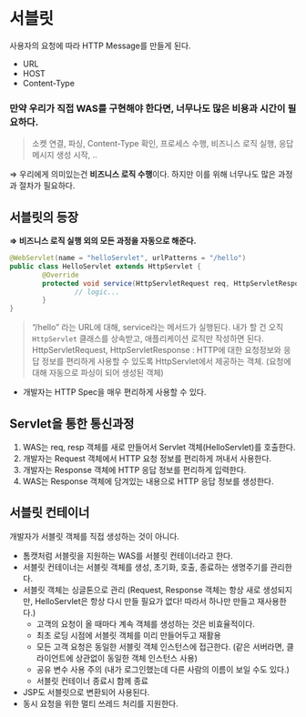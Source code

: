 # 서블릿

사용자의 요청에 따라 HTTP Message를 만들게 된다.

- URL
- HOST
- Content-Type

### 만약 우리가 직접 WAS를 구현해야 한다면, 너무나도 많은 비용과 시간이 필요하다.

> 소켓 연결, 파싱, Content-Type 확인, 프로세스 수행, 비즈니스 로직 실행, 응답 메시지 생성 시작, ..
> 

⇒ 우리에게 의미있는건 **비즈니스 로직 수행**이다. 하지만 이를 위해 너무나도 많은 과정과 절차가 필요하다.

## 서블릿의 등장

**⇒ 비즈니스 로직 실행 외의 모든 과정을 자동으로 해준다.**

```java
@WebServlet(name = "helloServlet", urlPatterns = "/hello")
public class HelloServlet extends HttpServlet {
		@Override
		protected void service(HttpServletRequest req, HttpServletResponse resp) {
				// logic...
		}
}
```

> “/hello” 라는 URL에 대해, service라는 메서드가 실행된다. 내가 할 건 오직 `HttpServlet` 클래스를 상속받고, 애플리케이션 로직만 작성하면 된다.
HttpServletRequest, HttpServletResponse : HTTP에 대한 요청정보와 응답 정보를 편리하게 사용할 수 있도록 HttpServlet에서 제공하는 객체. (요청에 대해 자동으로 파싱이 되어 생성된 객체)
> 

- 개발자는 HTTP Spec을 매우 편리하게 사용할 수 있다.

## Servlet을 통한 통신과정

1. WAS는 req, resp 객체를 새로 만들어서 Servlet 객체(HelloServlet)를 호출한다.
2. 개발자는 Request 객체에서 HTTP 요청 정보를 편리하게 꺼내서 사용한다.
3. 개발자는 Response 객체에 HTTP 응답 정보를 편리하게 입력한다.
4. WAS는 Response 객체에 담겨있는 내용으로 HTTP 응답 정보를 생성한다.

## 서블릿 컨테이너

개발자가 서블릿 객체를 직접 생성하는 것이 아니다.

- 톰캣처럼 서블릿을 지원하는 WAS를 서블릿 컨테이너라고 한다.
- 서블릿 컨테이너는 서블릿 객체를 생성, 초기화, 호출, 종료하는 생명주기를 관리한다.
- 서블릿 객체는 싱글톤으로 관리 (Request, Response 객체는 항상 새로 생성되지만, HelloServlet은 항상 다시 만들 필요가 없다! 따라서 하나만 만들고 재사용한다.)
    - 고객의 요청이 올 때마다 계속 객체를 생성하는 것은 비효율적이다.
    - 최초 로딩 시점에 서블릿 객체를 미리 만들어두고 재활용
    - 모든 고객 요청은 동일한 서블릿 객체 인스턴스에 접근한다. (같은 서버라면, 클라이언트에 상관없이 동일한 객체 인스턴스 사용)
    - 공유 변수 사용 주의 (내가 로그인했는데 다른 사람의 이름이 보일 수도 있다.)
    - 서블릿 컨테이너 종료시 함께 종료
- JSP도 서블릿으로 변환되어 사용된다.
- 동시 요청을 위한 멀티 쓰레드 처리를 지원한다.